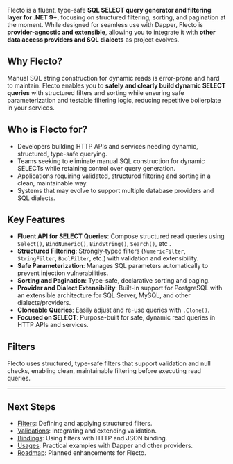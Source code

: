 Flecto is a fluent, type-safe **SQL SELECT query generator and filtering layer for .NET 9+**, 
focusing on structured filtering, sorting, and pagination at the moment. 
While designed for seamless use with Dapper, Flecto is **provider-agnostic and extensible**, 
allowing you to integrate it with **other data access providers and SQL dialects** 
as project evolves.

## Why Flecto?
Manual SQL string construction for dynamic reads is error-prone and hard to maintain. 
Flecto enables you to **safely and clearly build dynamic SELECT queries** with structured filters 
and sorting while ensuring safe parameterization and testable filtering logic, 
reducing repetitive boilerplate in your services.

## Who is Flecto for?
- Developers building HTTP APIs and services needing dynamic, structured, type-safe querying.
- Teams seeking to eliminate manual SQL construction for dynamic SELECTs while retaining control over query generation.
- Applications requiring validated, structured filtering and sorting in a clean, maintainable way.
- Systems that may evolve to support multiple database providers and SQL dialects.

## Key Features
- **Fluent API for SELECT Queries**: Compose structured read queries using `Select()`, `BindNumeric()`, `BindString()`, `Search()`, etc .
- **Structured Filtering**: Strongly-typed filters (`NumericFilter`, `StringFilter`, `BoolFilter`, etc.) with validation and extensibility.
- **Safe Parameterization**: Manages SQL parameters automatically to prevent injection vulnerabilities.
- **Sorting and Pagination**: Type-safe, declarative sorting and paging.
- **Provider and Dialect Extensibility**: Built-in support for PostgreSQL with an extensible architecture for SQL Server, MySQL, and other dialects/providers.
- **Cloneable Queries**: Easily adjust and re-use queries with `.Clone()`.
- **Focused on SELECT**: Purpose-built for safe, dynamic read queries in HTTP APIs and services.

## Filters
Flecto uses structured, type-safe filters that support validation and null checks, 
enabling clean, maintainable filtering before executing read queries.

---

## Next Steps
- [Filters](filters.md): Defining and applying structured filters.
- [Validations](validations.md): Integrating and extending validation.
- [Bindings](bindings.md): Using filters with HTTP and JSON binding.
- [Usages](usages.md): Practical examples with Dapper and other providers.
- [Roadmap](roadmap.md): Planned enhancements for Flecto.
